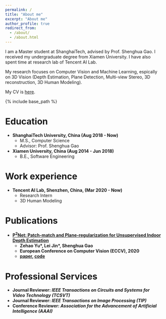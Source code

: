 ```yaml
---
permalink: /
title: "About me"
excerpt: "About me"
author_profile: true
redirect_from: 
  - /about/
  - /about.html
---
```


I am a Master student at ShanghaiTech, advised by Prof. Shenghua Gao. I received my undergraduate degree from Xiamen University. I have also spent time at research lab of Tencent AI Lab.

My research focuses on Computer Vision and Machine Learning, espically on 3D Vision (Depth Estimation, Plane Detection, Multi-view Stereo, 3D reconstruction, 3D Human Modeling).

My CV is [here](http://niujinshuchong.github.io/files/CV.pdf).

{% include base_path %}

Education
======
* **ShanghaiTech University, China (Aug 2018 - Now)**
	* M.S., Computer Science
	* Advisor: Prof. Shenghua Gao
*  **Xiamen University, China (Aug 2014 - Jun 2018)**
	* B.E., Software Engineering

Work experience
======
* **Tencent AI Lab, Shenzhen, China, (Mar 2020 - Now)**
	* Research Intern
	* 3D Human Modeling

Publications
======
* **[P<sup>2</sup>Net: Patch-match and Plane-regularization for Unsupervised Indoor Depth Estimation](https://github.com/svip-lab/Indoor-SfMLearner)**
	* <b>Zehao Yu*<b>, Lei Jin*, Shenghua Gao
	* European Conference on Computer Vision (<b>ECCV<b>), 2020
	* [paper](https://arxiv.org/pdf/2007.07696.pdf), [code](https://github.com/svip-lab/Indoor-SfMLearner)
	
  
Professional Services
======
* Journal Reviewer: <i> IEEE Transactions on Circuits and Systems for Video Technology (TCSVT) </i>
* Journal Reviewer: <i> IEEE Transactions on Image Processing (TIP) </i>
* Conference Reviewer: <i> Association for the Advancement of Artificial Intelligence (AAAI) </i>

